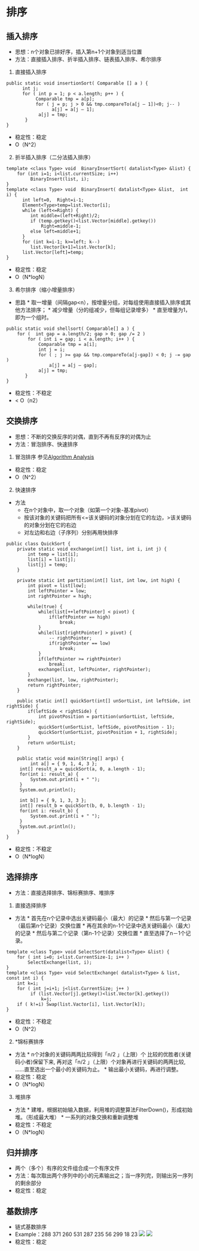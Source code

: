 # 排序
## 插入排序
* 思想：n个对象已排好序，插入第n+1个对象到适当位置
* 方法：直接插入排序、折半插入排序、链表插入排序、希尔排序

1. 直接插入排序
```
public static void insertionSort( Comparable [] a ) {
      int j;
      for ( int p = 1; p < a.length; p++ ) {
           Comparable tmp = a[p];
           for ( j = p; j > 0 && tmp.compareTo(a[j – 1])<0; j-- )
                 a[j] = a[j – 1];
            a[j] = tmp;
       }
}
```
* 稳定性：稳定
* O（N^2）

2. 折半插入排序（二分法插入排序）
```
template <class Type> void  BinaryInsertSort( datalist<Type> &list) {
    for (int i=1; i<list.currentSize; i++)
         BinaryInsert(list, i);
}                                         
template <class Type> void  BinaryInsert( datalist<Type> &list,  int i) {
      int left=0,  Right=i-1;
      Element<Type>temp=list.Vector[i];
      while (left<=Right) {
         int middle=(left+Right)/2;
         if (temp.getkey()<list.Vector[middle].getkey())
             Right=middle-1;
         else left=middle+1;
      }
      for (int k=i-1; k>=left; k--)
         list.Vector[k+1]=list.Vector[k];
      list.Vector[left]=temp;
}
```
* 稳定性：稳定
* O（N*logN）

3. 希尔排序（缩小增量排序）
* 思路
      * 取一增量（间隔gap<n），按增量分组，对每组使用直接插入排序或其他方法排序；
      * 减少增量（分的组减少，但每组记录增多）
      * 直至增量为1，即为一个组时。
```
public static void shellsort( Comparable[] a ) {
    for (  int gap = a.length/2; gap > 0; gap /= 2 )
        for ( int i = gap; i < a.length; i++ ) {
            Comparable tmp = a[i];
            int j = i; 
            for ( ; j >= gap && tmp.compareTo(a[j-gap]) < 0; j -= gap )
                a[j] = a[j – gap];
            a[j] = tmp;
       }
}
```
* 稳定性：不稳定
* < O（n2）

## 交换排序
* 思想：不断的交换反序的对偶，直到不再有反序的对偶为止
* 方法：冒泡排序、快速排序

1. 冒泡排序
参见[Algorithm Analysis](algorithm_analysis/algorithm_analysis.md)
* 稳定性：稳定
* O（N^2）

2. 快速排序
* 方法
    * 在n个对象中，取一个对象（如第一个对象-基准pivot）
    * 按该对象的关键码把所有<=该关键码的对象分划在它的左边，>该关键码的对象分划在它的右边 
    * 对左边和右边（子序列）分别再用快排序
```
public class QuickSort {
    private static void exchange(int[] list, int i, int j) {
        int temp = list[i];
        list[i] = list[j];
        list[j] = temp;
    }
    
    private static int partition(int[] list, int low, int high) {
        int pivot = list[low];
        int leftPointer = low;
        int rightPointer = high;
        
        while(true) {
            while(list[++leftPointer] < pivot) {
                if(leftPointer == high)
                    break;
            }
            while(list[rightPointer] > pivot) {
                -- rightPointer;
                if(rightPointer == low)
                    break;
            }
            if(leftPointer >= rightPointer)
                break;
            exchange(list, leftPointer, rightPointer);
        }
        exchange(list, low, rightPointer);
        return rightPointer;
    }
    
    public static int[] quickSort(int[] unSortList, int leftSide, int rightSide) {
        if(leftSide < rightSide) {
            int pivotPosition = partition(unSortList, leftSide, rightSide);
            quickSort(unSortList, leftSide, pivotPosition - 1);
            quickSort(unSortList, pivotPosition + 1, rightSide);
        }
        return unSortList;
    }

    public static void main(String[] args) {
         int a[] = { 9, 1, 4, 3 };
     int[] result_a = quickSort(a, 0, a.length - 1);
     for(int i: result_a) {
         System.out.print(i + " ");
     }
     System.out.println();
    
     int b[] = { 9, 1, 3, 3 };
     int[] result_b = quickSort(b, 0, b.length - 1);
     for(int i: result_b) {
         System.out.print(i + " ");
     }
     System.out.println();
    }
}
```
* 稳定性：不稳定
* O（N*logN）

## 选择排序
* 方法：直接选择排序、锦标赛排序、堆排序

1. 直接选择排序
* 方法
      * 首先在n个记录中选出关键码最小（最大）的记录
      * 然后与第一个记录（最后第n个记录）交换位置
      * 再在其余的n-1个记录中选关键码最小（最大）的记录
      * 然后与第二个记录（第n-1个记录）交换位置
      * 直至选择了n－1个记录。
```
template <class Type> void SelectSort(datalist<Type> &list) {
    for ( int i=0; i<list.CurrentSize-1; i++ )
        SelectExchange(list, i);
}
template <class Type> void SelectExchange( datalist<Type> & list, const int i) {
    int k=i;
    for ( int j=i+1; j<list.CurrentSize; j++ )
         if (list.Vector[j].getkey()<list.Vector[k].getkey())
             k=j;
    if ( k!=i) Swap(list.Vactor[i], list.Vector[k]);
}
```
* 稳定性：不稳定
* O（N^2）

2. *锦标赛排序
* 方法
      * n个对象的关键码两两比较得到「n/2 」（上限）个 比较的优胜者(关键码小者)保留下来, 再对这「n/2 」（上限）个对象再进行关键码的两两比较, ……直至选出一个最小的关键码为止。
      * 输出最小关键码，再进行调整。
* 稳定性：稳定
* O（N*logN）

3. 堆排序
* 方法
      * 建堆，根据初始输入数据，利用堆的调整算法FilterDown()，形成初始堆。（形成最大堆）
      * 一系列的对象交换和重新调整堆
* 稳定性：不稳定
* O（N*logN）

## 归并排序
* 两个（多个）有序的文件组合成一个有序文件
* 方法：每次取出两个序列中的小的元素输出之；当一序列完，则输出另一序列的剩余部分
* 稳定性：稳定

## 基数排序
* 链式基数排序
* Example：288   371   260   531   287   235   56   299   18   23
![](img/radix1.PNG)
![](img/radix2.PNG)
* 稳定性：稳定